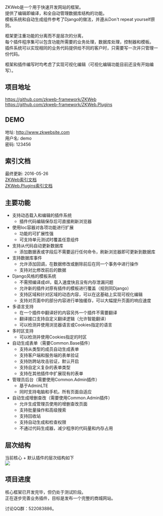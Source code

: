 ZKWeb是一个用于快速开发网站的框架。<br/>
提供了编辑即编译，和全自动管理数据库结构的功能。<br/>
模板系统和自动生成组件参考了Django的做法，并遵从Don't repeat yourself原则。<br/>

框架更注重功能的分离而不是层次的分离，<br/>
每个插件程序集可以包含功能所需要的业务处理，数据库处理，控制器和模板。<br/>
插件系统可以实现相同的业务代码提供给不同的客户时，只需要写一次并只管理一份代码。<br/>

框架和插件编写时均考虑了实现可视化编辑（可视化编辑功能目前还没有开始编写）。<br/>

### <h2>项目地址</h2>

<a href="https://github.com/zkweb-framework/ZKWeb" target="_blank">https://github.com/zkweb-framework/ZKWeb</a></br>
<a href="https://github.com/zkweb-framework/ZKWeb.Plugins" target="_blank">https://github.com/zkweb-framework/ZKWeb.Plugins</a>

### <h2>DEMO</h2>

地址: <a href="http://www.zkwebsite.com" target="_blank">http://www.zkwebsite.com</a><br/>
用户名: demo<br/>
密码: 123456<br/>

### <h2>索引文档</h2>

最终更新: 2016-05-26<br/>
<a href="../references/zkweb/html/annotated.html" target="_blank">ZKWeb索引文档</a></br>
<a href="../references/zkweb.plugins/html/annotated.html" target="_blank">ZKWeb.Plugins索引文档</a>

### <h2>主要功能</h2>

* 支持动态载入和编辑的插件系统
	* 插件代码编辑保存后可直接刷新浏览器
* 使用Ioc容器对各项功能进行扩展
	* 功能的可扩展性强
	* 可支持单元测试时覆盖任意组件
* 支持从代码自动更新数据库
	* 添加数据表或字段后不需要运行任何命令，刷新浏览器即可更新到数据库
* 支持数据库事件
	* 允许添加回调，在数据修改或删除前后在同一个事务中进行操作
	* 支持对比修改前后的数据
* Django风格的模板系统
	* 不需预编译成dll，载入速度快且没有内存泄漏问题
	* 允许新的插件对原有插件的模板进行覆盖（规则同Django）
	* 支持区域和针对区域的动态内容，可以在这基础上实现可视化编辑
	* 支持对页面中的部分内容进行单独缓存，可以大幅提升页面的响应速度
* 多语言支持
	* 在一个插件中翻译好的内容另外一个插件不需要翻译
	* 翻译接口支持自定义翻译逻辑（允许智能翻译）
	* 可以检测并使用浏览器语言或Cookies指定的语言
* 多时区支持
	* 可以检测并使用Cookies指定的时区
* 自动生成表单（需要Common.Base插件）
	* 支持从类型的成员自动生成表单
	* 支持客户端和服务端的表单验证
	* 支持防跨站攻击验证，默认开启
	* 支持自定义复杂的表单类型
	* 支持在其他插件中扩展现有的表单
* 管理员后台（需要使用Common.Admin插件）
	* 基于AdminLTE
	* 同时支持电脑和手机，所有页面自适应
* 自动生成增删查改（需要使用Common.Admin插件）
	* 允许生成管理员使用的增删查改页面
	* 支持批量操作和高级搜索
	* 支持回收站
	* 支持自动生成和检查权限
	* 不通过代码生成器，减少程序的代码量和内存占用

### <h2>层次结构</h2>

当前核心 + 默认插件的层次结构如下<br/>
![](../img/architecture.jpg)

### <h2>项目进度</h2>

核心框架已开发完毕，但仍处于测试阶段。</br>
正在逐步完善业务插件，目标是发布一个完整的商城网站。

讨论QQ群：522083886。
